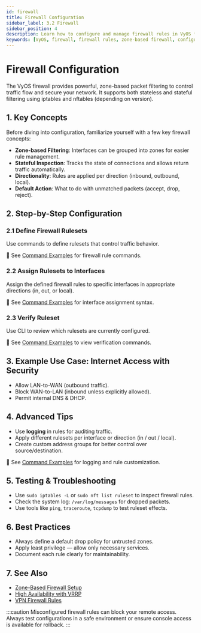 ```yaml
---
id: firewall
title: Firewall Configuration
sidebar_label: 3.2 Firewall
sidebar_position: 4
description: Learn how to configure and manage firewall rules in VyOS for securing your network.
keywords: [VyOS, firewall, firewall rules, zone-based firewall, configuration, network security]
---
```


# Firewall Configuration

The VyOS firewall provides powerful, zone-based packet filtering to control traffic flow and secure your network. It supports both stateless and stateful filtering using iptables and nftables (depending on version).

## **1. Key Concepts**

Before diving into configuration, familiarize yourself with a few key firewall concepts:

- **Zone-based Filtering**: Interfaces can be grouped into zones for easier rule management.
- **Stateful Inspection**: Tracks the state of connections and allows return traffic automatically.
- **Directionality**: Rules are applied per direction (inbound, outbound, local).
- **Default Action**: What to do with unmatched packets (accept, drop, reject).

## **2. Step-by-Step Configuration**

### 2.1 Define Firewall Rulesets

Use commands to define rulesets that control traffic behavior.

📌 See [Command Examples](../command-examples) for firewall rule commands.

### 2.2 Assign Rulesets to Interfaces

Assign the defined firewall rules to specific interfaces in appropriate directions (in, out, or local).

📌 See [Command Examples](../command-examples) for interface assignment syntax.

### 2.3 Verify Ruleset

Use CLI to review which rulesets are currently configured.

📌 See [Command Examples](../command-examples) to view verification commands.

## **3. Example Use Case: Internet Access with Security**

- Allow LAN-to-WAN (outbound traffic).
- Block WAN-to-LAN (inbound unless explicitly allowed).
- Permit internal DNS & DHCP.

## **4. Advanced Tips**

- Use **logging** in rules for auditing traffic.
- Apply different rulesets per interface or direction (in / out / local).
- Create custom address groups for better control over source/destination.

📌 See [Command Examples](../command-examples) for logging and rule customization.

## **5. Testing & Troubleshooting**

- Use `sudo iptables -L` or `sudo nft list ruleset` to inspect firewall rules.
- Check the system log: `/var/log/messages` for dropped packets.
- Use tools like `ping`, `traceroute`, `tcpdump` to test ruleset effects.

## **6. Best Practices**

- Always define a default drop policy for untrusted zones.
- Apply least privilege — allow only necessary services.
- Document each rule clearly for maintainability.

## **7. See Also**

- [Zone-Based Firewall Setup](./routing)
- [High Availability with VRRP](./high-availability)
- [VPN Firewall Rules](./vpn-setup)

:::caution
Misconfigured firewall rules can block your remote access. Always test configurations in a safe environment or ensure console access is available for rollback.
:::